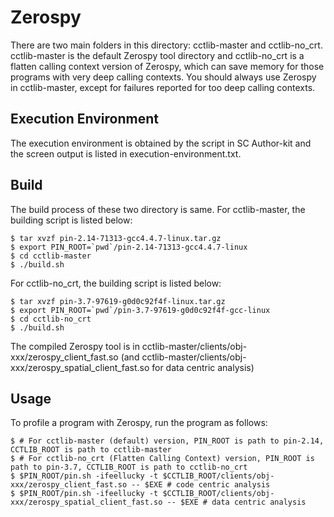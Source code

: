 # Zerospy

There are two main folders in this directory: cctlib-master and cctlib-no_crt. cctlib-master is the default Zerospy tool directory and cctlib-no_crt is a flatten calling context version of Zerospy, which can save memory for those programs with very deep calling contexts. You should always use Zerospy in cctlib-master, except for failures reported for too deep calling contexts.

## Execution Environment

The execution environment is obtained by the script in SC Author-kit and the screen output is listed in execution-environment.txt.

## Build

The build process of these two directory is same. For cctlib-master, the building script is listed below:

~~~~
$ tar xvzf pin-2.14-71313-gcc4.4.7-linux.tar.gz
$ export PIN_ROOT=`pwd`/pin-2.14-71313-gcc4.4.7-linux 
$ cd cctlib-master
$ ./build.sh
~~~~

For cctlib-no_crt, the building script is listed below:

~~~~
$ tar xvzf pin-3.7-97619-g0d0c92f4f-linux.tar.gz
$ export PIN_ROOT=`pwd`/pin-3.7-97619-g0d0c92f4f-gcc-linux
$ cd cctlib-no_crt
$ ./build.sh
~~~~

The compiled Zerospy tool is in cctlib-master/clients/obj-xxx/zerospy_client_fast.so (and cctlib-master/clients/obj-xxx/zerospy_spatial_client_fast.so for data centric analysis)

## Usage

To profile a program with Zerospy, run the program as follows:

~~~~
$ # For cctlib-master (default) version, PIN_ROOT is path to pin-2.14, CCTLIB_ROOT is path to cctlib-master
$ # For cctlib-no_crt (Flatten Calling Context) version, PIN_ROOT is path to pin-3.7, CCTLIB_ROOT is path to cctlib-no_crt
$ $PIN_ROOT/pin.sh -ifeellucky -t $CCTLIB_ROOT/clients/obj-xxx/zerospy_client_fast.so -- $EXE # code centric analysis
$ $PIN_ROOT/pin.sh -ifeellucky -t $CCTLIB_ROOT/clients/obj-xxx/zerospy_spatial_client_fast.so -- $EXE # data centric analysis
~~~~
